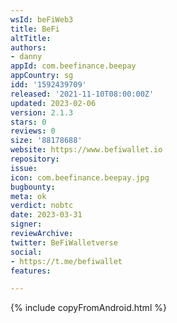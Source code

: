 ```yaml
---
wsId: beFiWeb3
title: BeFi
altTitle: 
authors: 
- danny
appId: com.beefinance.beepay
appCountry: sg
idd: '1592439709'
released: '2021-11-10T08:00:00Z'
updated: 2023-02-06
version: 2.1.3
stars: 0
reviews: 0
size: '88178688'
website: https://www.befiwallet.io
repository: 
issue: 
icon: com.beefinance.beepay.jpg
bugbounty: 
meta: ok
verdict: nobtc
date: 2023-03-31
signer: 
reviewArchive: 
twitter: BeFiWalletverse
social:
- https://t.me/befiwallet 
features: 

---
```


{% include copyFromAndroid.html %}